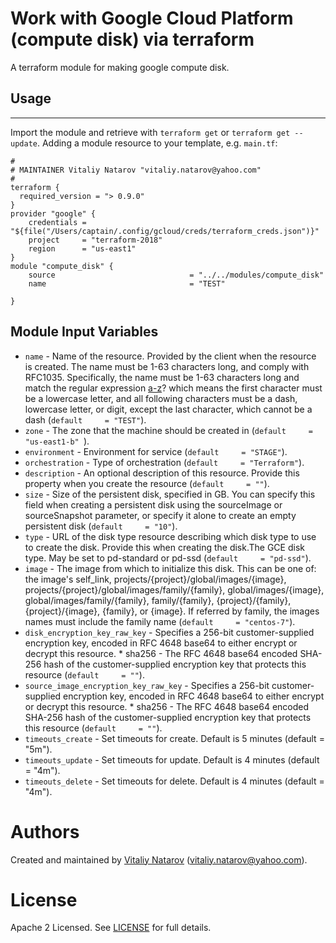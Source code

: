 # Work with Google Cloud  Platform (compute disk) via terraform

A terraform module for making google compute disk.
 
## Usage
--------

Import the module and retrieve with ```terraform get``` or ```terraform get --update```. Adding a module resource to your template, e.g. `main.tf`:

```
#
# MAINTAINER Vitaliy Natarov "vitaliy.natarov@yahoo.com"
#
terraform {
  required_version = "> 0.9.0"
}
provider "google" {
    credentials = "${file("/Users/captain/.config/gcloud/creds/terraform_creds.json")}"
    project     = "terraform-2018"
    region      = "us-east1"
}
module "compute_disk" {
    source                              = "../../modules/compute_disk"
    name                                = "TEST"

}
```

Module Input Variables
----------------------
- `name` - Name of the resource. Provided by the client when the resource is created. The name must be 1-63 characters long, and comply with RFC1035. Specifically, the name must be 1-63 characters long and match the regular expression [a-z]([-a-z0-9]*[a-z0-9])? which means the first character must be a lowercase letter, and all following characters must be a dash, lowercase letter, or digit, except the last character, which cannot be a dash (`default     = "TEST"`).
- `zone` - The zone that the machine should be created in (`default     = "us-east1-b" `).
- `environment` - Environment for service (`default     = "STAGE"`).
- `orchestration` - Type of orchestration (`default     = "Terraform"`).
- `description` - An optional description of this resource. Provide this property when you create the resource (`default     = ""`).
- `size` - Size of the persistent disk, specified in GB. You can specify this field when creating a persistent disk using the sourceImage or sourceSnapshot parameter, or specify it alone to create an empty persistent disk (`default     = "10"`).
- `type` - URL of the disk type resource describing which disk type to use to create the disk. Provide this when creating the disk.The GCE disk type. May be set to pd-standard or pd-ssd (`default     = "pd-ssd"`).
- `image` - The image from which to initialize this disk. This can be one of: the image's self_link, projects/{project}/global/images/{image}, projects/{project}/global/images/family/{family}, global/images/{image}, global/images/family/{family}, family/{family}, {project}/{family}, {project}/{image}, {family}, or {image}. If referred by family, the images names must include the family name (`default     = "centos-7"`).
- `disk_encryption_key_raw_key` - Specifies a 256-bit customer-supplied encryption key, encoded in RFC 4648 base64 to either encrypt or decrypt this resource. * sha256 - The RFC 4648 base64 encoded SHA-256 hash of the customer-supplied encryption key that protects this resource (`default     = ""`).
- `source_image_encryption_key_raw_key` - Specifies a 256-bit customer-supplied encryption key, encoded in RFC 4648 base64 to either encrypt or decrypt this resource. * sha256 - The RFC 4648 base64 encoded SHA-256 hash of the customer-supplied encryption key that protects this resource (`default     = ""`).
- `timeouts_create` - Set timeouts for create. Default is 5 minutes (default     = "5m").
- `timeouts_update` - Set timeouts for update. Default is 4 minutes (default     = "4m").
- `timeouts_delete` - Set timeouts for delete. Default is 4 minutes (default     = "4m").


Authors
=======

Created and maintained by [Vitaliy Natarov](https://github.com/SebastianUA)
(vitaliy.natarov@yahoo.com).

License
=======

Apache 2 Licensed. See [LICENSE](https://github.com/SebastianUA/terraform/blob/master/LICENSE) for full details.
